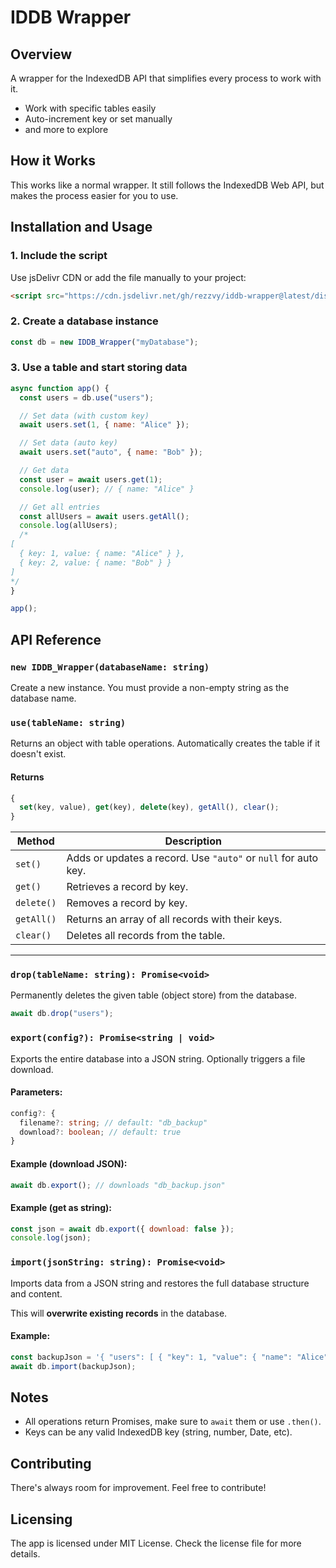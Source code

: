 # IDDB Wrapper

## Overview

A wrapper for the IndexedDB API that simplifies every process to work with it.

- Work with specific tables easily
- Auto-increment key or set manually
- and more to explore

## How it Works

This works like a normal wrapper. It still follows the IndexedDB Web API, but makes the process easier for you to use.

## Installation and Usage

### 1. Include the script

Use jsDelivr CDN or add the file manually to your project:

```html
<script src="https://cdn.jsdelivr.net/gh/rezzvy/iddb-wrapper@latest/dist/iddb-wrapper.min.js"></script>
```

### 2. Create a database instance

```javascript
const db = new IDDB_Wrapper("myDatabase");
```

### 3. Use a table and start storing data

```javascript
async function app() {
  const users = db.use("users");

  // Set data (with custom key)
  await users.set(1, { name: "Alice" });

  // Set data (auto key)
  await users.set("auto", { name: "Bob" });

  // Get data
  const user = await users.get(1);
  console.log(user); // { name: "Alice" }

  // Get all entries
  const allUsers = await users.getAll();
  console.log(allUsers);
  /*
[
  { key: 1, value: { name: "Alice" } },
  { key: 2, value: { name: "Bob" } }
]
*/
}

app();
```

## API Reference

### `new IDDB_Wrapper(databaseName: string)`

Create a new instance. You must provide a non-empty string as the database name.

### `use(tableName: string)`

Returns an object with table operations. Automatically creates the table if it doesn't exist.

#### Returns

```js
{
  set(key, value), get(key), delete(key), getAll(), clear();
}
```

| Method     | Description                                                    |
| ---------- | -------------------------------------------------------------- |
| `set()`    | Adds or updates a record. Use `"auto"` or `null` for auto key. |
| `get()`    | Retrieves a record by key.                                     |
| `delete()` | Removes a record by key.                                       |
| `getAll()` | Returns an array of all records with their keys.               |
| `clear()`  | Deletes all records from the table.                            |

---

### `drop(tableName: string): Promise<void>`

Permanently deletes the given table (object store) from the database.

```js
await db.drop("users");
```

### `export(config?): Promise<string | void>`

Exports the entire database into a JSON string. Optionally triggers a file download.

#### Parameters:

```ts
config?: {
  filename?: string; // default: "db_backup"
  download?: boolean; // default: true
}
```

#### Example (download JSON):

```js
await db.export(); // downloads "db_backup.json"
```

#### Example (get as string):

```js
const json = await db.export({ download: false });
console.log(json);
```

### `import(jsonString: string): Promise<void>`

Imports data from a JSON string and restores the full database structure and content.

This will **overwrite existing records** in the database.

#### Example:

```js
const backupJson = '{ "users": [ { "key": 1, "value": { "name": "Alice" } } ] }';
await db.import(backupJson);
```

## Notes

- All operations return Promises, make sure to `await` them or use `.then()`.
- Keys can be any valid IndexedDB key (string, number, Date, etc).

## Contributing

There's always room for improvement. Feel free to contribute!

## Licensing

The app is licensed under MIT License. Check the license file for more details.
